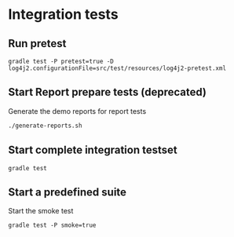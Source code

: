 # Integration tests

## Run pretest
```shell
gradle test -P pretest=true -D log4j2.configurationFile=src/test/resources/log4j2-pretest.xml
```

## Start Report prepare tests (deprecated)

Generate the demo reports for report tests

```bash
./generate-reports.sh
```

## Start complete integration testset

```shell script
gradle test
````

## Start a predefined suite

Start the smoke test
```shell script
gradle test -P smoke=true
````
